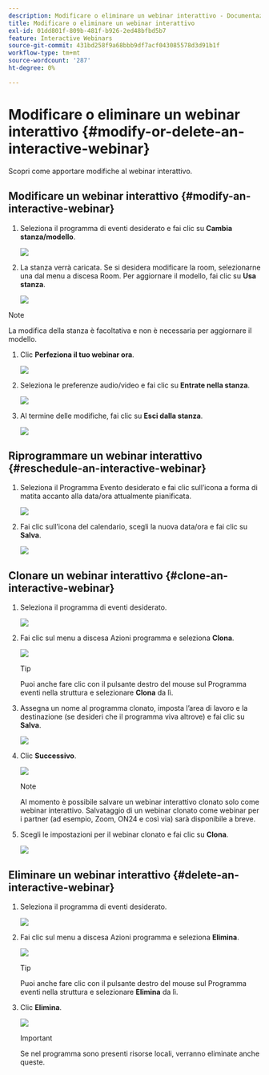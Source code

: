 ```yaml
---
description: Modificare o eliminare un webinar interattivo - Documentazione di Marketo - Documentazione del prodotto
title: Modificare o eliminare un webinar interattivo
exl-id: 01dd801f-809b-481f-b926-2ed48bfbd5b7
feature: Interactive Webinars
source-git-commit: 431bd258f9a68bbb9df7acf043085578d3d91b1f
workflow-type: tm+mt
source-wordcount: '287'
ht-degree: 0%

---
```


# Modificare o eliminare un webinar interattivo {#modify-or-delete-an-interactive-webinar}

Scopri come apportare modifiche al webinar interattivo.

## Modificare un webinar interattivo {#modify-an-interactive-webinar}

1. Seleziona il programma di eventi desiderato e fai clic su **Cambia stanza/modello**.

   ![](assets/modify-or-delete-an-interactive-webinar-1.png)

1. La stanza verrà caricata. Se si desidera modificare la room, selezionarne una dal menu a discesa Room. Per aggiornare il modello, fai clic su **Usa stanza**.

   ![](assets/modify-or-delete-an-interactive-webinar-2.png)

>[!NOTE]
>
>La modifica della stanza è facoltativa e non è necessaria per aggiornare il modello.

1. Clic **Perfeziona il tuo webinar ora**.

   ![](assets/modify-or-delete-an-interactive-webinar-3.png)

1. Seleziona le preferenze audio/video e fai clic su **Entrate nella stanza**.

   ![](assets/modify-or-delete-an-interactive-webinar-4.png)

1. Al termine delle modifiche, fai clic su **Esci dalla stanza**.

   ![](assets/modify-or-delete-an-interactive-webinar-5.png)

## Riprogrammare un webinar interattivo {#reschedule-an-interactive-webinar}

1. Seleziona il Programma Evento desiderato e fai clic sull’icona a forma di matita accanto alla data/ora attualmente pianificata.

   ![](assets/modify-or-delete-an-interactive-webinar-6.png)

1. Fai clic sull’icona del calendario, scegli la nuova data/ora e fai clic su **Salva**.

   ![](assets/modify-or-delete-an-interactive-webinar-7.png)

## Clonare un webinar interattivo {#clone-an-interactive-webinar}

1. Seleziona il programma di eventi desiderato.

   ![](assets/modify-or-delete-an-interactive-webinar-8.png)

1. Fai clic sul menu a discesa Azioni programma e seleziona **Clona**.

   ![](assets/modify-or-delete-an-interactive-webinar-9.png)

   >[!TIP]
   >
   >Puoi anche fare clic con il pulsante destro del mouse sul Programma eventi nella struttura e selezionare **Clona** da lì.

1. Assegna un nome al programma clonato, imposta l’area di lavoro e la destinazione (se desideri che il programma viva altrove) e fai clic su **Salva**.

   ![](assets/modify-or-delete-an-interactive-webinar-10.png)

1. Clic **Successivo**.

   ![](assets/modify-or-delete-an-interactive-webinar-11.png)

   >[!NOTE]
   >
   >Al momento è possibile salvare un webinar interattivo clonato solo come webinar interattivo. Salvataggio di un webinar clonato come webinar per i partner (ad esempio, Zoom, ON24 e così via) sarà disponibile a breve.

1. Scegli le impostazioni per il webinar clonato e fai clic su **Clona**.

   ![](assets/modify-or-delete-an-interactive-webinar-12.png)

## Eliminare un webinar interattivo {#delete-an-interactive-webinar}

1. Seleziona il programma di eventi desiderato.

   ![](assets/modify-or-delete-an-interactive-webinar-13.png)

1. Fai clic sul menu a discesa Azioni programma e seleziona **Elimina**.

   ![](assets/modify-or-delete-an-interactive-webinar-14.png)

   >[!TIP]
   >
   >Puoi anche fare clic con il pulsante destro del mouse sul Programma eventi nella struttura e selezionare **Elimina** da lì.

1. Clic **Elimina**.

   ![](assets/modify-or-delete-an-interactive-webinar-15.png)

   >[!IMPORTANT]
   >
   >Se nel programma sono presenti risorse locali, verranno eliminate anche queste.
